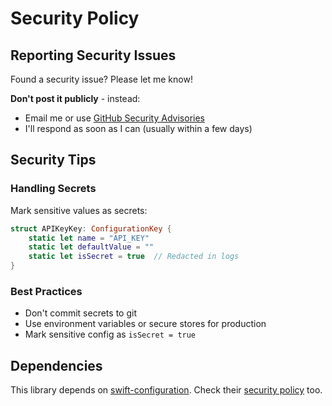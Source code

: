# Security Policy

## Reporting Security Issues

Found a security issue? Please let me know!

**Don't post it publicly** - instead:
- Email me or use [GitHub Security Advisories](https://github.com/stalkermv/SwiftUIConfiguration/security/advisories/new)
- I'll respond as soon as I can (usually within a few days)

## Security Tips

### Handling Secrets

Mark sensitive values as secrets:

```swift
struct APIKeyKey: ConfigurationKey {
    static let name = "API_KEY"
    static let defaultValue = ""
    static let isSecret = true  // Redacted in logs
}
```

### Best Practices
- Don't commit secrets to git
- Use environment variables or secure stores for production
- Mark sensitive config as `isSecret = true`

## Dependencies

This library depends on [swift-configuration](https://github.com/apple/swift-configuration). Check their [security policy](https://github.com/apple/swift-configuration/security/policy) too.

